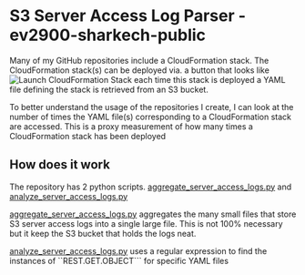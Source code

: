 # S3 Server Access Log Parser - ev2900-sharkech-public

Many of my GitHub repositories include a CloudFormation stack. The CloudFormation stack(s) can be deployed via. a button that looks like ![Launch CloudFormation Stack](https://sharkech-public.s3.amazonaws.com/misc-public/cloudformation-launch-stack.png) each time this stack is deployed a YAML file defining the stack is retrieved from an S3 bucket. 

To better understand the usage of the repositories I create, I can look at the number of times the YAML file(s) corresponding to a CloudFormation stack are accessed. This is a proxy measurement of how many times a CloudFormation stack has been deployed

## How does it work

The repository has 2 python scripts. [aggregate_server_access_logs.py](https://github.com/ev2900/S3_Server_Access_Logs_ev2900-sharkech-public/blob/main/aggregate_server_access_logs.py) and [analyze_server_access_logs.py](https://github.com/ev2900/S3_Server_Access_Logs_ev2900-sharkech-public/blob/main/analyze_server_access_logs.py)

[aggregate_server_access_logs.py](https://github.com/ev2900/S3_Server_Access_Logs_ev2900-sharkech-public/blob/main/aggregate_server_access_logs.py) aggregates the many small files that store S3 server access logs into a single large file. This is not 100% necessary but it keep the S3 bucket that holds the logs neat.

[analyze_server_access_logs.py](https://github.com/ev2900/S3_Server_Access_Logs_ev2900-sharkech-public/blob/main/analyze_server_access_logs.py) uses a regular expression to find the instances of ``REST.GET.OBJECT``` for specific YAML files
